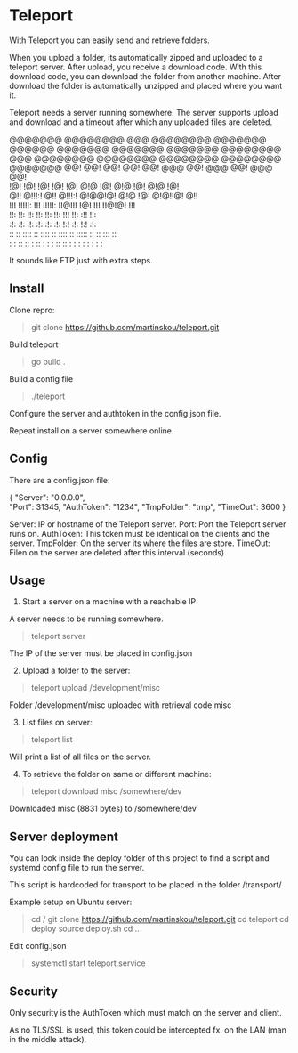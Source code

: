 # Teleport

With Teleport you can easily send and retrieve folders.

When you upload a folder, its automatically zipped and uploaded to a teleport server. After upload, you receive a download code. With this download code, you can download the folder from another machine. After download the folder is automatically unzipped and placed where you want it.

Teleport needs a server running somewhere. The server supports upload and download and a timeout after which any uploaded files are deleted.

@@@@@@@  @@@@@@@@  @@@       @@@@@@@@  @@@@@@@    @@@@@@   @@@@@@@   @@@@@@@ 
@@@@@@@  @@@@@@@@  @@@       @@@@@@@@  @@@@@@@@  @@@@@@@@  @@@@@@@@  @@@@@@@ 
  @@!    @@!       @@!       @@!       @@!  @@@  @@!  @@@  @@!  @@@    @@!   
  !@!    !@!       !@!       !@!       !@!  @!@  !@!  @!@  !@!  @!@    !@!   
  @!!    @!!!:!    @!!       @!!!:!    @!@@!@!   @!@  !@!  @!@!!@!     @!!   
  !!!    !!!!!:    !!!       !!!!!:    !!@!!!    !@!  !!!  !!@!@!      !!!   
  !!:    !!:       !!:       !!:       !!:       !!:  !!!  !!: :!!     !!:   
  :!:    :!:        :!:      :!:       :!:       :!:  !:!  :!:  !:!    :!:   
   ::     :: ::::   :: ::::   :: ::::   ::       ::::: ::  ::   :::     ::   
   :     : :: ::   : :: : :  : :: ::    :         : :  :    :   : :     :    

It sounds like FTP just with extra steps.


## Install

Clone repro:

> git clone https://github.com/martinskou/teleport.git

Build teleport

> go build .

Build a config file

> ./teleport

Configure the server and authtoken in the config.json file.

Repeat install on a server somewhere online.


## Config

There are a config.json file:

{
  "Server": "0.0.0.0",      
  "Port": 31345,
  "AuthToken": "1234",
  "TmpFolder": "tmp",
  "TimeOut": 3600
}

Server: IP or hostname of the Teleport server.
Port: Port the Teleport server runs on.
AuthToken: This token must be identical on the clients and the server.
TmpFolder: On the server its where the files are store.
TimeOut: Filen on the server are deleted after this interval (seconds)




## Usage

1. Start a server on a machine with a reachable IP 

A server needs to be running somewhere.

> teleport server

The IP of the server must be placed in config.json



2. Upload a folder to the server:

> teleport upload /development/misc

Folder /development/misc uploaded with retrieval code misc


3. List files on server:

> teleport list

Will print a list of all files on the server.


4. To retrieve the folder on same or different machine:

> teleport download misc /somewhere/dev

Downloaded misc (8831 bytes) to /somewhere/dev


## Server deployment

You can look inside the deploy folder of this project to find a script and systemd config file to run the server.

This script is hardcoded for transport to be placed in the folder /transport/

Example setup on Ubuntu server:

> cd /
> git clone https://github.com/martinskou/teleport.git
> cd teleport
> cd deploy
> source deploy.sh
> cd ..

Edit config.json

> systemctl start teleport.service


## Security

Only security is the AuthToken which must match on the server and client.

As no TLS/SSL is used, this token could be intercepted fx. on the LAN (man in the middle attack).

